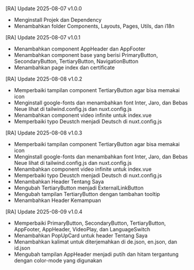[RA] Update 2025-08-07 v1.0.0
- Menginstall Projek dan Dependency
- Menambahkan folder Components, Layouts, Pages, Utils, dan i18n

[RA] Update 2025-08-07 v1.0.1
- Menambahkan component AppHeader dan AppFooter 
- Menambahkan component base yang berisi PrimaryButton, SecondaryButton, TertiaryButton, NavigationButton
- Menambahkan page index dan certificate

[RA] Update 2025-08-08 v1.0.2
- Memperbaiki tampilan component TertiaryButton agar bisa memakai icon
- Menginstall google-fonts dan menambahkan font Inter, Jaro, dan Bebas Neue lihat di tailwind.config.js dan nuxt.config.js
- Menambahkan component video infinite untuk index.vue
- Memperbaiki typo Deustch menjadi Deutsch di nuxt.config.js

[RA] Update 2025-08-08 v1.0.3
- Memperbaiki tampilan component TertiaryButton agar bisa memakai icon
- Menginstall google-fonts dan menambahkan font Inter, Jaro, dan Bebas Neue lihat di tailwind.config.js dan nuxt.config.js
- Menambahkan component video infinite untuk index.vue
- Memperbaiki typo Deustch menjadi Deutsch di nuxt.config.js
- Menambahkan Header Tentang Saya
- Mengubah TertiaryButton menjadi ExternalLinkButton
- Mengubah tampilan TertiaryButton dengan tambahan tooltip
- Menambahkan Header Kemampuan

[RA] Update 2025-08-09 v1.0.4
- Memperbaiki PrimaryButton, SecondaryButton, TertiaryButton, AppFooter, AppHeader, VideoPlay, dan LanguageSwitch
- Menambahkan PopUpCard untuk header Tentang Saya
- Menambahkan kalimat untuk diterjemahkan di de.json, en.json, dan id.json
- Mengubah tampilan AppHeader menjadi putih dan hitam tergantung dengan color-mode yang digunakan
